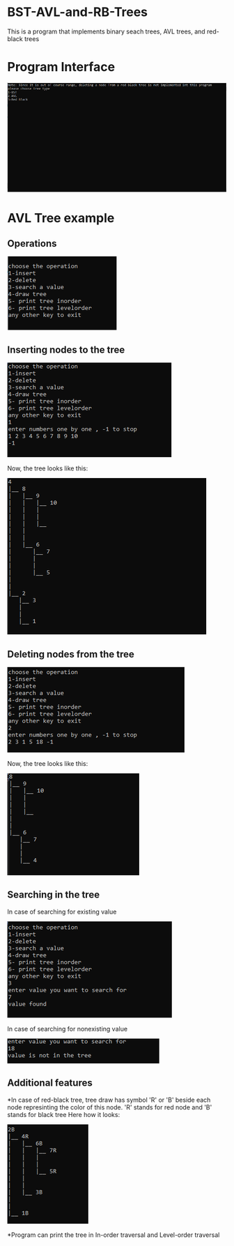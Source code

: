 # BST-AVL-and-RB-Trees
This is a program that implements binary seach trees, AVL trees, and red-black trees 

# Program Interface 
![Interface](https://github.com/El-Nebo/BST-AVL-and-RB-Trees/blob/main/screenshots/Interface.PNG)

# AVL Tree example
## Operations 
![Operations](https://github.com/El-Nebo/BST-AVL-and-RB-Trees/blob/main/screenshots/Operations.PNG)

## Inserting nodes to the tree

![Insert](https://github.com/El-Nebo/BST-AVL-and-RB-Trees/blob/main/screenshots/Insert.PNG)

Now, the tree looks like this: 

![Draw1](https://github.com/El-Nebo/BST-AVL-and-RB-Trees/blob/main/screenshots/Tree%20draw.PNG)

## Deleting nodes from the tree
![Delete](https://github.com/El-Nebo/BST-AVL-and-RB-Trees/blob/main/screenshots/Delete.PNG)

Now, the tree looks like this: 

![Draw2](https://github.com/El-Nebo/BST-AVL-and-RB-Trees/blob/main/screenshots/Tree%20draw%202.PNG)

## Searching in the tree 
In case of searching for existing value

![Search1](https://github.com/El-Nebo/BST-AVL-and-RB-Trees/blob/main/screenshots/Search1.PNG)

In case of searching for nonexisting value 

![Search2](https://github.com/El-Nebo/BST-AVL-and-RB-Trees/blob/main/screenshots/Search2.PNG)


## Additional features
*In case of red-black tree, tree draw has symbol 'R' or 'B' beside each node represinting the color of this node. 'R' stands for red node and 'B' stands for black tree
Here how it looks:

![RB draw](https://github.com/El-Nebo/BST-AVL-and-RB-Trees/blob/main/screenshots/RB%20draw.PNG)

*Program can print the tree in In-order traversal and Level-order traversal

